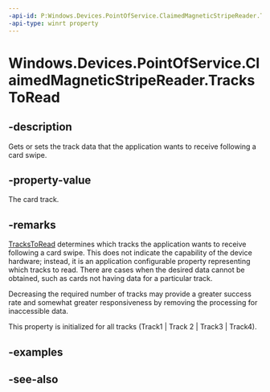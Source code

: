 ```yaml
---
-api-id: P:Windows.Devices.PointOfService.ClaimedMagneticStripeReader.TracksToRead
-api-type: winrt property
---
```


<!-- Property syntax
public Windows.Devices.PointOfService.MagneticStripeReaderTrackIds TracksToRead { get;  set; }
-->

# Windows.Devices.PointOfService.ClaimedMagneticStripeReader.TracksToRead

## -description
Gets or sets the track data that the application wants to receive following a card swipe.

## -property-value
The card track.

## -remarks
[TracksToRead](claimedmagneticstripereader_trackstoread.md) determines which tracks the application wants to receive following a card swipe. This does not indicate the capability of the device hardware; instead, it is an application configurable property representing which tracks to read. There are cases when the desired data cannot be obtained, such as cards not having data for a particular track.

Decreasing the required number of tracks may provide a greater success rate and somewhat greater responsiveness by removing the processing for inaccessible data.

This property is initialized for all tracks (Track1 | Track 2 | Track3 | Track4).

## -examples

## -see-also
